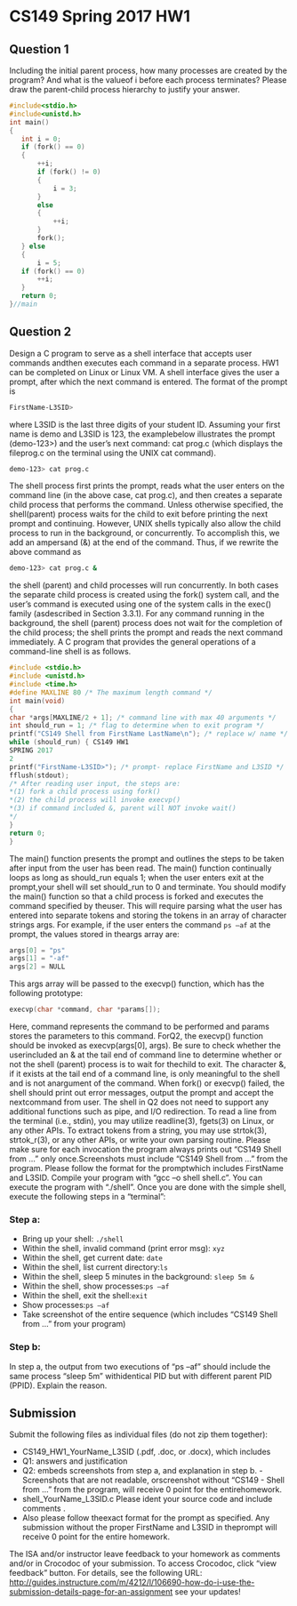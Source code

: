 # CS149 Spring 2017 HW1
## Question 1
 Including the initial parent process, how many processes are created by the program? And what is the valueof i before each process terminates? Please draw the parent-child process hierarchy to justify your answer.
 ```c
#include<stdio.h>
#include<unistd.h>
int main() 
{
    int i = 0;
    if (fork() == 0) 
    {
        ++i;
        if (fork() != 0)
        {
            i = 3;
        }
        else
        {
            ++i;
        }
        fork();
    } else 
    {
        i = 5;
    if (fork() == 0)
        ++i;
    }
    return 0;
}//main
```
## Question 2
Design a C program to serve as a shell interface that accepts user commands andthen executes each command in a separate process. HW1 can be completed on Linux or Linux VM.
A shell interface gives the user a prompt, after which the next command is entered. The format of the prompt is
```sh
FirstName-L3SID>
```
where L3SID is the last three digits of your student ID. Assuming your first name is demo and L3SID is 123, the examplebelow illustrates the prompt (demo-123>) and the user’s next command: cat prog.c (which displays the fileprog.c on the terminal using the UNIX cat command).
```sh
demo-123> cat prog.c
```
The shell process first prints the prompt, reads what the user enters on the command line (in the above case, cat prog.c), and then creates a separate child process that performs the command.
Unless otherwise specified, the shell(parent) process waits for the child to exit before printing the next prompt and continuing. However, UNIX shells typically also allow the child process to run in the background, or concurrently. 
To accomplish this, we add an ampersand (&) at the end of the command. Thus, if we rewrite the above command as
```sh
demo-123> cat prog.c &
```
the shell (parent) and child processes will run concurrently. 
In both cases the separate child process is created using the fork() system call, and the user’s command is executed using one of the system calls in the exec() family (asdescribed in Section 3.3.1).
For any command running in the background, the shell (parent) process does not wait for the completion of the child process; the shell prints the prompt and reads the next command immediately.
A C program that provides the general operations of a command-line shell is as follows.
```c
#include <stdio.h>
#include <unistd.h>
#include <time.h>
#define MAXLINE 80 /* The maximum length command */
int main(void)
{
char *args[MAXLINE/2 + 1]; /* command line with max 40 arguments */
int should_run = 1; /* flag to determine when to exit program */
printf("CS149 Shell from FirstName LastName\n"); /* replace w/ name */
while (should_run) { CS149 HW1
SPRING 2017
2
printf("FirstName-L3SID>"); /* prompt- replace FirstName and L3SID */
fflush(stdout);
/* After reading user input, the steps are:
*(1) fork a child process using fork()
*(2) the child process will invoke execvp()
*(3) if command included &, parent will NOT invoke wait()
*/
}
return 0;
}
```
The main() function presents the prompt and outlines the steps to be taken after input from the user has been read.
The main() function continually loops as long as should_run equals 1; when the user enters exit at the prompt,your shell will set should_run to 0 and terminate.
You should modify the main() function so that a child process is forked and executes the command specified by theuser. 
This will require parsing what the user has entered into separate tokens and storing the tokens in an array of character strings args. 
For example, if the user enters the command `ps –af` at the prompt, the values stored in theargs array are:
```c
args[0] = "ps"
args[1] = "-af"
args[2] = NULL
```
This args array will be passed to the execvp() function, which has the following prototype:
```c
execvp(char *command, char *params[]);
```
Here, command represents the command to be performed and params stores the parameters to this command. ForQ2, the execvp() function should be invoked as execvp(args[0], args). 
Be sure to check whether the userincluded an & at the tail end of command line to determine whether or not the shell (parent) process is to wait for thechild to exit. 
The character &, if it exists at the tail end of a command line, is only meaningful to the shell and is not anargument of the command.
When fork() or execvp() failed, the shell should print out error messages, output the prompt and accept the nextcommand from user.
The shell in Q2 does not need to support any additional functions such as pipe, and I/O redirection.
To read a line from the terminal (i.e., stdin), you may utilize readline(3), fgets(3) on Linux, or any other APIs. To extract tokens from a string, you may use strtok(3), strtok_r(3), or any other APIs, or write your own parsing routine.
Please make sure for each invocation the program always prints out “CS149 Shell from …” only once.Screenshots must include “CS149 Shell from …” from the program. Please follow the format for the promptwhich includes FirstName and L3SID.
Compile your program with “gcc –o shell shell.c”. You can execute the program with “./shell”.
Once you are done with the simple shell, execute the following steps in a “terminal”:
### Step a:
- Bring up your shell: `./shell`
- Within the shell, invalid command (print error msg): `xyz`
- Within the shell, get current date: `date`
- Within the shell, list current directory:`ls`
- Within the shell, sleep 5 minutes in the background: `sleep 5m &`
- Within the shell, show processes:`ps –af` 
- Within the shell, exit the shell:`exit`
- Show processes:`ps –af`
- Take screenshot of the entire sequence (which includes “CS149 Shell from …” from your program)
### Step b:
In step a, the output from two executions of “ps –af” should include the same process “sleep 5m” withidentical PID but with different parent PID (PPID). Explain the reason.
## Submission
Submit the following files as individual files (do not zip them together):
- CS149_HW1_YourName_L3SID (.pdf, .doc, or .docx), which includes
- Q1: answers and justification
- Q2: embeds screenshots from step a, and explanation in step b. - Screenshots that are not readable, orscreenshot without “CS149 - Shell from …” from the program, will receive 0 point for the entirehomework.
- shell_YourName_L3SID.c Please ident your source code and include comments . 
- Also please follow theexact format for the prompt as specified. Any submission without the proper FirstName and L3SID in theprompt will receive 0 point for the entire homework.

The ISA and/or instructor leave feedback to your homework as comments and/or in Crocodoc of your submission. To access Crocodoc, click “view feedback” button. For details, see the following URL:
http://guides.instructure.com/m/4212/l/106690-how-do-i-use-the-submission-details-page-for-an-assignment
 see your updates!




